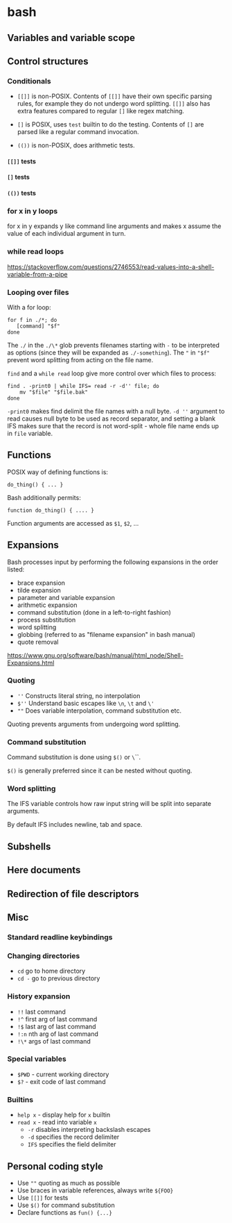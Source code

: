 # bash

## Variables and variable scope

## Control structures

### Conditionals

- `[[]]` is non-POSIX. Contents of `[[]]` have their own specific parsing rules,
  for example they do not undergo word splitting. `[[]]` also has extra features
  compared to regular `[]` like regex matching.

- `[]` is POSIX, uses `test` builtin to do the testing. Contents of `[]` are
  parsed like a regular command invocation.

- `(())` is non-POSIX, does arithmetic tests.

#### `[[]]` tests

#### `[]` tests

#### `(())` tests

### for x in y loops

for x in y expands y like command line arguments and makes x assume the value of
each individual argument in turn. 

### while read loops

<https://stackoverflow.com/questions/2746553/read-values-into-a-shell-variable-from-a-pipe>

### Looping over files

With a for loop:

    for f in ./*; do
       [command] "$f"
    done

The `./` in the `./\*` glob prevents filenames starting with `-` to be
interpreted as options (since they will be expanded as `./-something`). The
`"` in `"$f"` prevent word splitting from acting on the file name.

`find` and a `while read` loop give more control over which files to process:

    find . -print0 | while IFS= read -r -d'' file; do
        mv "$file" "$file.bak"
    done

`-print0` makes find delimit the file names with a null byte. `-d ''` argument
to read causes null byte to be used as record separator, and setting a blank IFS
makes sure that the record is not word-split - whole file name ends up in `file`
variable.

## Functions

POSIX way of defining functions is:

    do_thing() { ... }

Bash additionally permits:

    function do_thing() { .... }

Function arguments are accessed as `$1`, `$2`, ...

## Expansions

Bash processes input by performing the following expansions in the order listed:
- brace expansion
- tilde expansion
- parameter and variable expansion
- arithmetic expansion
- command substitution (done in a left-to-right fashion)
- process substitution
- word splitting
- globbing (referred to as "filename expansion" in bash manual)
- quote removal

<https://www.gnu.org/software/bash/manual/html_node/Shell-Expansions.html>

### Quoting

- `''` Constructs literal string, no interpolation
- `$''` Understand basic escapes like `\n`, `\t` and `\'`
- `""` Does variable interpolation, command substitution etc.

Quoting prevents arguments from undergoing word splitting.

### Command substitution

Command substitution is done using `$()` or `\`\``.

`$()` is generally preferred since it can be nested without quoting.

### Word splitting

The IFS variable controls how raw input string will be split into separate
arguments.

By default IFS includes newline, tab and space.

## Subshells

## Here documents

## Redirection of file descriptors

## Misc

### Standard readline keybindings 

### Changing directories

- `cd` go to home directory
- `cd -` go to previous directory

### History expansion

- `!!` last command
- `!^` first arg of last command
- `!$` last arg of last command
- `!:n` nth arg of last command
- `!\*` args of last command

### Special variables

- `$PWD` - current working directory
- `$?` - exit code of last command

### Builtins

- `help x` - display help for `x` builtin
- `read x` - read into variable `x`
    - `-r` disables interpreting backslash escapes
    - `-d` specifies the record delimiter
    - `IFS` specifies the field delimiter

## Personal coding style

- Use `""` quoting as much as possible
- Use braces in variable references, always write `${FOO}`
- Use `[[]]` for tests
- Use `$()` for command substitution
- Declare functions as `fun() {...}`
